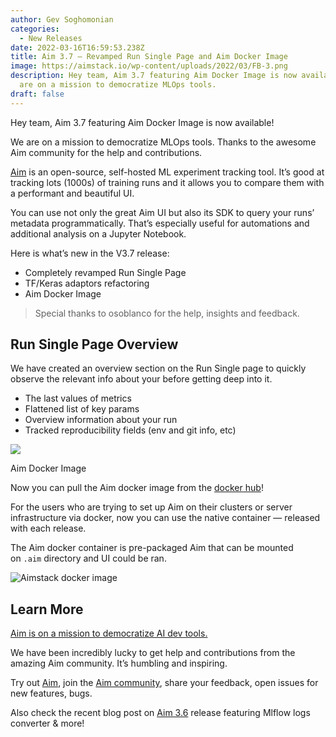```yaml
---
author: Gev Soghomonian
categories:
  - New Releases
date: 2022-03-16T16:59:53.238Z
title: Aim 3.7 — Revamped Run Single Page and Aim Docker Image
image: https://aimstack.io/wp-content/uploads/2022/03/FB-3.png
description: Hey team, Aim 3.7 featuring Aim Docker Image is now available! We
  are on a mission to democratize MLOps tools.
draft: false
---
```

Hey team, Aim 3.7 featuring Aim Docker Image is now available!

We are on a mission to democratize MLOps tools. Thanks to the awesome Aim community for the help and contributions.

[Aim](https://github.com/aimhubio/aim) is an open-source, self-hosted ML experiment tracking tool. It’s good at tracking lots (1000s) of training runs and it allows you to compare them with a performant and beautiful UI.

You can use not only the great Aim UI but also its SDK to query your runs’ metadata programmatically. That’s especially useful for automations and additional analysis on a Jupyter Notebook.

Here is what’s new in the V3.7 release:

* Completely revamped Run Single Page
* TF/Keras adaptors refactoring
* Aim Docker Image

> Special thanks to osoblanco for the help, insights and feedback.

## **Run Single Page Overview**

We have created an overview section on the Run Single page to quickly observe the relevant info about your before getting deep into it.

* The last values of metrics
* Flattened list of key params
* Overview information about your run
* Tracked reproducibility fields (env and git info, etc)

![](https://aimstack.io/wp-content/uploads/2022/03/3.7.png)

Aim Docker Image

Now you can pull the Aim docker image from the [docker hub](https://hub.docker.com/r/aimstack/aim)!

For the users who are trying to set up Aim on their clusters or server infrastructure via docker, now you can use the native container — released with each release.

The Aim docker container is pre-packaged Aim that can be mounted on `.aim` directory and UI could be ran.

![](https://aimstack.io/wp-content/uploads/2022/03/1_cjSOM1o9Dk4WNHgDEcE64w.png "Aimstack docker image")

## Learn More

[Aim is on a mission to democratize AI dev tools.](https://aimstack.readthedocs.io/en/latest/overview.html)

We have been incredibly lucky to get help and contributions from the amazing Aim community. It’s humbling and inspiring.

Try out [Aim](https://github.com/aimhubio/aim), join the [Aim community](https://join.slack.com/t/aimstack/shared_invite/zt-193hk43nr-vmi7zQkLwoxQXn8LW9CQWQ), share your feedback, open issues for new features, bugs.

Also check the recent blog post on [Aim 3.6](https://aimstack.io/aim-3-6-mlflow-chart-export-pytorch-ignite-activeloop-hub-integrations/) release featuring Mlflow logs converter & more!
